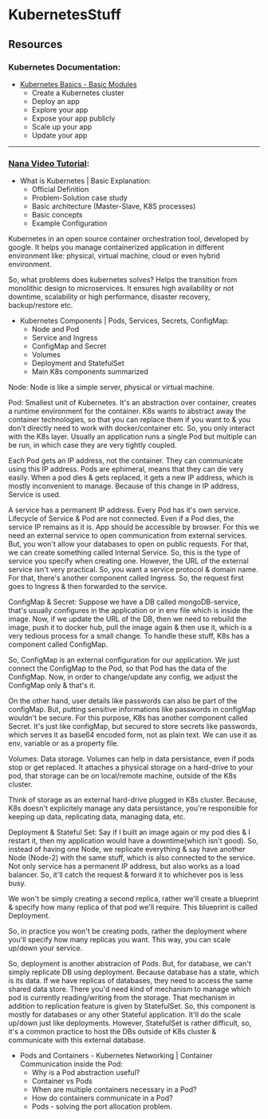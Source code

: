 # KubernetesStuff

## Resources

### Kubernetes Documentation:

* [Kubernetes Basics - Basic Modules](https://kubernetes.io/docs/tutorials/kubernetes-basics/)
  * Create a Kubernetes cluster
  * Deploy an app
  * Explore your app
  * Expose your app publicly
  * Scale up your app
  * Update your app

---
### [Nana Video Tutorial](https://www.youtube.com/watch?v=X48VuDVv0do&t=3s):

* What is Kubernetes | Basic Explanation:
  * Official Definition
  * Problem-Solution case study
  * Basic architecture (Master-Slave, K8S processes)
  * Basic concepts
  * Example Configuration

Kubernetes in an open source container orchestration tool, developed by google. It helps you manage containerized application in different environment like: physical, virtual machine, cloud or even hybrid environment.

So, what problems does kubernetes solves? Helps the transition from monolithic design to microservices. It ensures high availability or not downtime, scalability or high performance, disaster recovery, backup/restore etc.

* Kubernetes Components | Pods, Services, Secrets, ConfigMap:
  * Node and Pod
  * Service and Ingress
  * ConfigMap and Secret
  * Volumes
  * Deployment and StatefulSet
  * Main K8s components summarized

Node: Node is like a simple server, physical or virtual machine. 

Pod: Smallest unit of Kubernetes. It's an abstraction over container, creates a runtime environment for the container. K8s wants to abstract away the container technologies, so that you can replace them if you want to & you don't directly need to work with docker/container etc. So, you only interact with the K8s layer. Usually an application runs a single Pod but multiple can be run, in which case they are very tightly coupled. 

Each Pod gets an IP address, not the container. They can communicate using this IP address. Pods are ephimeral, means that they can die very easily. When a pod dies & gets replaced, it gets a new IP address, which is mostly inconvenient to manage. Because of this change in IP address, Service is used.

A service has a permanent IP address. Every Pod has it's own service. Lifecycle of Service & Pod are not connected. Even if a Pod dies, the service IP remains as it is. App should be accessible by browser. For this we need an external service to open communication from external services. But, you won't allow your databases to open on public requests. For that, we can create something called Internal Service. So, this is the type of service you specify when creating one. However, the URL of the external service isn't very practical. So, you want a service protocol & domain name. For that, there's another component called Ingress. So, the request first goes to Ingress & then forwarded to the service.

ConfigMap & Secret: Suppose we have a DB called mongoDB-service, that's usually configures in the application or in env file which is inside the image. Now, if we update the URL of the DB, then we need to rebuild the image, push it to docker hub, pull the image again & then use it, which is a very tedious process for a small change. To handle these stuff, K8s has a component called ConfigMap. 

So, ConfigMap is an external configuration for our application. We just connect the ConfigMap to the Pod, so that Pod has the data of the ConfigMap. Now, in order to change/update any config, we adjust the ConfigMap only & that's it.

On the other hand, user details like passwords can also be part of the configMap. But, putting sensitive informations like passwords in configMap wouldn't be secure. For this purpose, K8s has another component called Secret. It's just like configMap, but secured to store secrets like passwords, which serves it as base64 encoded form, not as plain text. We can use it as env, variable or as a property file.

Volumes: Data storage. Volumes can help in data persistance, even if pods stop or get replaced. It attaches a physical storage on a hard-drive to your pod, that storage can be on local/remote machine, outside of the K8s cluster.

Think of storage as an external hard-drive plugged in K8s cluster. Because, K8s doesn't explicitely manage any data persistance, you're responsible for keeping up data, replicating data, managing data, etc.

Deployment & Stateful Set: Say if I built an image again or my pod dies & I restart it, then my application would have a downtime(which isn't good). So, instead of having one Node, we replicate everything & say have another Node (Node-2) with the same stuff, which is also connected to the service. Not only service has a permanent IP address, but also works as a load balancer. So, it'll catch the request & forward it to whichever pos is less busy. 

We won't be simply creating a second replica, rather we'll create a blueprint & specify how many replica of that pod we'll require. This blueprint is called Deployment. 

So, in practice you won't be creating pods, rather the deployment where you'll specify how many replicas you want. This way, you can scale up/down your service. 

So, deployment is another abstracion of Pods. But, for database, we can't simply replicate DB using deployment. Because database has a state, which is its data. If we have replicas of databases, they need to access the same shared data store. There you'd need kind of mechanism to manage which pod is currently reading/writing from the storage. That mechanism in addition to replication feature is given by StatefulSet. So, this component is mostly for databases or any other Stateful application. It'll do the scale up/down just like deployments. However, StatefulSet is rather difficult, so, it's a common practice to host the DBs outside of K8s cluster & communicate with this external database.
 
* Pods and Containers - Kubernetes Networking | Container Communication inside the Pod:
  * Why is a Pod abstraction useful?
  * Container vs Pods
  * When are multiple containers necessary in a Pod?
  * How do containers communicate in a Pod?
  * Pods - solving the port allocation problem.
